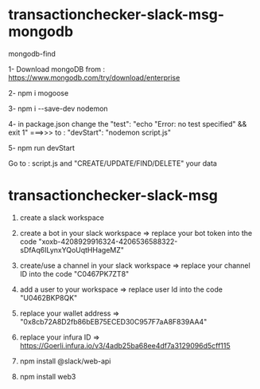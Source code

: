 # transactionchecker-slack-msg-mongodb

mongodb-find

1- Download mongoDB from : https://www.mongodb.com/try/download/enterprise

2- npm i mogoose

3- npm i --save-dev nodemon

4- in package.json change the "test": "echo "Error: no test specified" && exit 1" ===>>> to : "devStart": "nodemon script.js"

5- npm run devStart

Go to : script.js and "CREATE/UPDATE/FIND/DELETE" your data



# transactionchecker-slack-msg

1. create a slack workspace

2. create a bot in your slack workspace => replace your bot token into the code "xoxb-4208929916324-4206536588322-sDfAq6ILynxYQoUqtHHageMZ"

3. create/use a channel in your slack workspace => replace your channel ID into the code "C0467PK7ZT8"

4. add a user to your workspace => replace user Id into the code "U0462BKP8QK"

5. replace your wallet address => "0x8cb72A8D2fb86bEB75ECED30C957F7aA8F839AA4"

6. replace your infura ID => https://Goerli.infura.io/v3/4adb25ba68ee4df7a3129096d5cff115

7. npm install @slack/web-api

8. npm install web3
